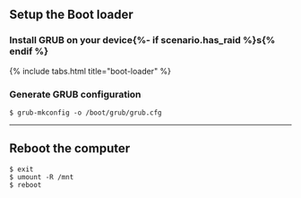 ## Setup the Boot loader

### Install GRUB on your device{%- if scenario.has_raid %}s{% endif %}

{% include tabs.html title="boot-loader" %}

### Generate GRUB configuration

```
$ grub-mkconfig -o /boot/grub/grub.cfg
```

---

## Reboot the computer

```
$ exit
$ umount -R /mnt
$ reboot
```

